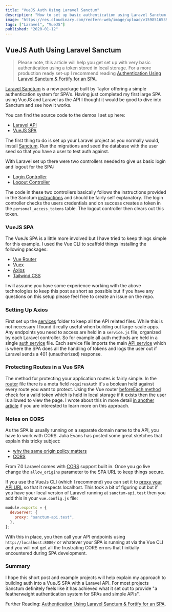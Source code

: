 ```yaml
---
title: "VueJS Auth Using Laravel Sanctum"
description: "How to set up basic authentication using Laravel Sanctum in a VueJs SPA."
image: "https://res.cloudinary.com/redfern-web/image/upload/v1598516539/redfern-dev/png/laravel-sanctum.png"
tags: ["Laravel", "VueJS"]
published: "2020-01-12"
---
```


## VueJS Auth Using Laravel Sanctum

> Please note, this article will help you get set up with very basic authentication using a token stored in local storage. For a more production ready set-up I recommend reading [Authentication Using Laravel Sanctum & Fortify for an SPA](/articles/authentication-laravel-sanctum-fortify-for-an-spa/).

[Laravel Sanctum](https://github.com/laravel/sanctum) is a new package built by Taylor offering a simple authentication system for SPA's. Having just completed my first large SPA using VueJS and Laravel as the API I thought it would be good to dive into Sanctum and see how it works.

You can find the source code to the demos I set up here:

- [Laravel API](https://github.com/garethredfern/sanctum-api)
- [VueJS SPA](https://github.com/garethredfern/sanctum-vue)

The first thing to do is set up your Laravel project as you normally would, install [Sanctum](https://github.com/laravel/sanctum). Run the migrations and seed the database with the user seed so that you have a user to test auth against.

With Laravel set up there were two controllers needed to give us basic login and logout for the SPA:

- [Login Controller](https://github.com/garethredfern/sanctum-api/blob/master/app/Http/Controllers/API/Auth/LoginController.php)
- [Logout Controller](https://github.com/garethredfern/sanctum-api/blob/master/app/Http/Controllers/API/Auth/LogoutController.php)

The code in these two controllers basically follows the instructions provided in the Sanctum [instructions](https://laravel.com/docs/8.x/sanctum#issuing-mobile-api-tokens) and should be fairly self explanatory. The login controller checks the users credentials and on success creates a token in the `personal_access_tokens` table. The logout controller then clears out this token.

### VueJS SPA

The VueJs SPA is a little more involved but I have tried to keep things simple for this example. I used the Vue CLI to scaffold things installing the following packages:

- [Vue Router](https://router.vuejs.org/)
- [Vuex](https://vuex.vuejs.org/)
- [Axios](https://github.com/axios/axios)
- [Tailwind CSS](https://tailwindcss.com/)

I will assume you have some experience working with the above technologies to keep this post as short as possible but if you have any questions on this setup please feel free to create an issue on the repo.

### Setting Up Axios

First set up the [services](https://github.com/garethredfern/sanctum-vue/tree/master/src/services) folder to keep all the API related files. While this is not necessary I found it really useful when building out large-scale apps. Any endpoints you need to access are held in a `service.js` file, organized by each Laravel controller. So for example all auth methods are held in a single [auth service](https://github.com/garethredfern/sanctum-vue/blob/master/src/services/AuthService.js) file. Each service file imports the main [API service](https://github.com/garethredfern/sanctum-vue/blob/master/src/services/API.js) which is where the SPA does all the handling of tokens and logs the user out if Laravel sends a 401 (unauthorized) response.

### Protecting Routes in a Vue SPA

The method for protecting your application routes is fairly simple. In the [router](https://github.com/garethredfern/sanctum-vue/blob/master/src/router.jsv) file there is a meta field `requiresAuth` it's a boolean held against every route you want to protect. Using the Vue router [beforeEach method](https://github.com/garethredfern/sanctum-vue/blob/master/src/router.js#L39) check for a valid token which is held in local storage if it exists then the user is allowed to view the page. I wrote about this in more detail [in another article](/articles/authenticate-users-using-firebase-and-vuejs) if you are interested to learn more on this approach.

### Notes on CORS

As the SPA is usually running on a separate domain name to the API, you have to work with CORS. Julia Evans has posted some great sketches that explain this tricky subject:

- [why the same origin policy matters](https://twitter.com/b0rk/status/1163460967067541504)
- [CORS](https://twitter.com/b0rk/status/1162392625057583104)

From 7.0 Laravel comes with [CORS](https://laravel.com/docs/7.x/routing#cors) support built in. Once you go live change the `allow_origins` parameter to the SPA URL to keep things secure.

If you use the VueJs CLI (which I recommend) you can set it to [proxy your API URL](https://cli.vuejs.org/config/#devserver-proxy) so that it respects localhost. This took a bit of figuring out but if you have your local version of Laravel running at `sanctum-api.test` then you add this in your `vue.config.js` file:

```js
module.exports = {
  devServer: {
    proxy: "sanctum-api.test",
  },
};
```

With this in place, you then call your API endpoints using `http://localhost:8080/` or whatever your SPA is running at via the Vue CLI and you will not get all the frustrating CORS errors that I initially encountered during SPA development.

### Summary

I hope this short post and example projects will help explain my approach to building auth into a VueJS SPA with a Laravel API. For most projects Sanctum definitely feels like it has achieved what it set out to provide "a featherweight authentication system for SPAs and simple APIs".

Further Reading: [Authentication Using Laravel Sanctum & Fortify for an SPA](/articles/authentication-laravel-sanctum-fortify-for-an-spa/).
